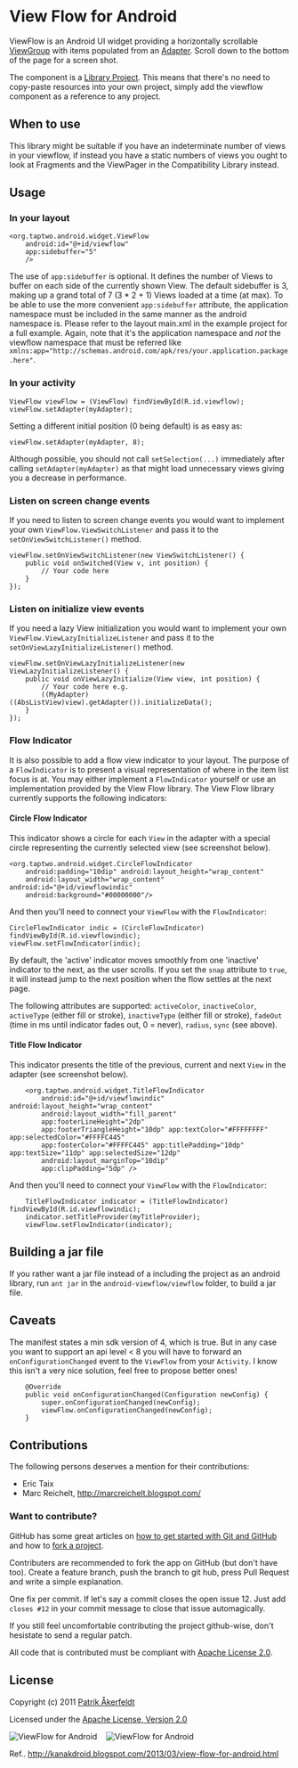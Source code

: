 # View Flow for Android

ViewFlow is an Android UI widget providing a horizontally scrollable [ViewGroup](http://developer.android.com/reference/android/view/ViewGroup.html) with items populated from an [Adapter](http://developer.android.com/reference/android/widget/Adapter.html). Scroll down to the bottom of the page for a screen shot.

The component is a [Library Project](http://developer.android.com/guide/developing/eclipse-adt.html#libraryProject). This means that there's no need to copy-paste resources into your own project, simply add the viewflow component as a reference to any project.

## When to use
This library might be suitable if you have an indeterminate number of views in your viewflow, if instead you have a static numbers of views you ought to look at Fragments and the ViewPager in the Compatibility Library instead.

## Usage

### In your layout

    <org.taptwo.android.widget.ViewFlow
	    android:id="@+id/viewflow"
	    app:sidebuffer="5"
        />

The use of `app:sidebuffer` is optional. It defines the number of Views to buffer on each side of the currently shown View. The default sidebuffer is 3, making up a grand total of 7 (3 * 2 + 1) Views loaded at a time (at max).
To be able to use the more convenient `app:sidebuffer` attribute, the application namespace must be included in the same manner as the android namespace is. Please refer to the layout main.xml in the example project for a full example. Again, note that it's the application namespace and *not* the viewflow namespace that must be referred like `xmlns:app="http://schemas.android.com/apk/res/your.application.package.here"`.

### In your activity

    ViewFlow viewFlow = (ViewFlow) findViewById(R.id.viewflow);
    viewFlow.setAdapter(myAdapter);
    
Setting a different initial position (0 being default) is as easy as:

    viewFlow.setAdapter(myAdapter, 8);
    
Although possible, you should not call `setSelection(...)` immediately after calling `setAdapter(myAdapter)` as that might load unnecessary views giving you a decrease in performance.

### Listen on screen change events

If you need to listen to screen change events you would want to implement your own `ViewFlow.ViewSwitchListener` and pass it to the `setOnViewSwitchListener()` method.

    viewFlow.setOnViewSwitchListener(new ViewSwitchListener() {
        public void onSwitched(View v, int position) {
            // Your code here
        }
    });

### Listen on initialize view events

If you need a lazy View initialization you would want to implement your own `ViewFlow.ViewLazyInitializeListener` and pass it to the `setOnViewLazyInitializeListener()` method.

    viewFlow.setOnViewLazyInitializeListener(new ViewLazyInitializeListener() {
        public void onViewLazyInitialize(View view, int position) {
            // Your code here e.g.
            ((MyAdapter)((AbsListView)view).getAdapter()).initializeData();
        }
    });

### Flow Indicator
It is also possible to add a flow view indicator to your layout. The purpose of a `FlowIndicator` is to present a visual representation of where in the item list focus is at. You may either implement a `FlowIndicator` yourself or use an implementation provided by the View Flow library. The View Flow library currently supports the following indicators:

#### Circle Flow Indicator ####
This indicator shows a circle for each `View` in the adapter with a special circle representing the currently selected view (see screenshot below).

	<org.taptwo.android.widget.CircleFlowIndicator
		android:padding="10dip" android:layout_height="wrap_content"
		android:layout_width="wrap_content" android:id="@+id/viewflowindic"
		android:background="#00000000"/>

And then you'll need to connect your `ViewFlow` with the `FlowIndicator`:

	CircleFlowIndicator indic = (CircleFlowIndicator) findViewById(R.id.viewflowindic);
	viewFlow.setFlowIndicator(indic);

By default, the 'active' indicator moves smoothly from one 'inactive' indicator
to the next, as the user scrolls. If you set the `snap` attribute to `true`, it
will instead jump to the next position when the flow settles at the next page.

The following attributes are supported: `activeColor`, `inactiveColor`,
`activeType` (either fill or stroke), `inactiveType` (either fill or stroke),
`fadeOut` (time in ms until indicator fades out, 0 = never), `radius`, `sync`
(see above).

#### Title Flow Indicator ####
This indicator presents the title of the previous, current and next `View` in the adapter (see screenshot below).

		<org.taptwo.android.widget.TitleFlowIndicator
			android:id="@+id/viewflowindic" android:layout_height="wrap_content"
			android:layout_width="fill_parent"
			app:footerLineHeight="2dp"
			app:footerTriangleHeight="10dp" app:textColor="#FFFFFFFF" app:selectedColor="#FFFFC445"
			app:footerColor="#FFFFC445" app:titlePadding="10dp" app:textSize="11dp" app:selectedSize="12dp"
			android:layout_marginTop="10dip"
			app:clipPadding="5dp" />

And then you'll need to connect your `ViewFlow` with the `FlowIndicator`:

		TitleFlowIndicator indicator = (TitleFlowIndicator) findViewById(R.id.viewflowindic);
		indicator.setTitleProvider(myTitleProvider);
		viewFlow.setFlowIndicator(indicator);

## Building a jar file
If you rather want a jar file instead of a including the project as an android library, run `ant jar` in the `android-viewflow/viewflow` folder, to build a jar file.

## Caveats ##
The manifest states a min sdk version of 4, which is true. But in any case you want to support an api level < 8 you will have to forward an `onConfigurationChanged` event to the `ViewFlow` from your `Activity`. I know this isn't a very nice solution, feel free to propose better ones!

		@Override
		public void onConfigurationChanged(Configuration newConfig) {
			super.onConfigurationChanged(newConfig);
			viewFlow.onConfigurationChanged(newConfig);
		}

## Contributions
The following persons deserves a mention for their contributions:

* Eric Taix
* Marc Reichelt, <http://marcreichelt.blogspot.com/>

### Want to contribute?

GitHub has some great articles on [how to get started with Git and GitHub](http://help.github.com/) and how to [fork a project](http://help.github.com/forking/).

Contributers are recommended to fork the app on GitHub (but don't have too). Create a feature branch, push the branch to git hub, press Pull Request and write a simple explanation.

One fix per commit. If let's say a commit closes the open issue 12. Just add `closes #12` in your commit message to close that issue automagically.

If you still feel uncomfortable contributing the project github-wise, don't hesistate to send a regular patch.

All code that is contributed must be compliant with [Apache License 2.0](http://www.apache.org/licenses/LICENSE-2.0.html).

## License
Copyright (c) 2011 [Patrik Åkerfeldt](http://about.me/pakerfeldt)

Licensed under the [Apache License, Version 2.0](http://www.apache.org/licenses/LICENSE-2.0.html)

![ViewFlow for Android](https://github.com/pakerfeldt/android-viewflow/raw/master/viewflow-example/screen.png "ViewFlow for Android") &nbsp;&nbsp; ![ViewFlow for Android](https://github.com/pakerfeldt/android-viewflow/raw/master/viewflow-example/screen2.png "ViewFlow for Android")

Ref..
http://kanakdroid.blogspot.com/2013/03/view-flow-for-android.html


